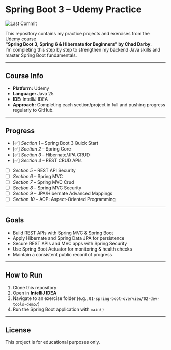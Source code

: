 # Spring Boot 3 – Udemy Practice

![Last Commit](https://img.shields.io/github/last-commit/zyad23e/spring-boot-practice?style=flat-square)

This repository contains my practice projects and exercises from the Udemy course  
**"Spring Boot 3, Spring 6 & Hibernate for Beginners" by Chad Darby**.  
I’m completing this step by step to strengthen my backend Java skills and master Spring Boot fundamentals.

---

## Course Info
- **Platform:** Udemy  
- **Language:** Java 25  
- **IDE:** IntelliJ IDEA  
- **Approach:** Completing each section/project in full and pushing progress regularly to GitHub.

---

## Progress

- [✅] *Section 1* – Spring Boot 3 Quick Start 
- [✅] *Section 2* – Spring Core
- [✅] *Section 3* – Hibernate/JPA CRUD 
- [✅] *Section 4* – REST CRUD APIs 
- [ ] *Section 5* – REST API Security
- [ ] *Section 6* – Spring MVC 
- [ ] *Section 7* – Spring MVC Crud  
- [ ] *Section 8* – Spring MVC Security 
- [ ] *Section 9* – JPA/Hibernate Advanced Mappings
- [ ] *Section 10* – AOP: Aspect-Oriented Programming

---

## Goals
- Build REST APIs with Spring MVC & Spring Boot  
- Apply Hibernate and Spring Data JPA for persistence  
- Secure REST APIs and MVC apps with Spring Security  
- Use Spring Boot Actuator for monitoring & health checks  
- Maintain a consistent public record of progress

---

## How to Run
1. Clone this repository  
2. Open in **IntelliJ IDEA**  
3. Navigate to an exercise folder (e.g., `01-spring-boot-overview/02-dev-tools-demo/`)  
4. Run the Spring Boot application with `main()`  

---

## License
This project is for educational purposes only.

